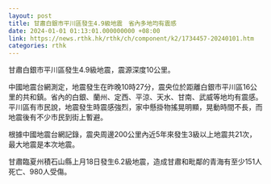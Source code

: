 ```yaml
---
layout: post
title: 甘肅白銀市平川區發生4.9級地震　省內多地均有震感
date: 2024-01-01 01:13:01.000000000 +08:00
link: https://news.rthk.hk/rthk/ch/component/k2/1734457-20240101.htm
categories: rthk
---
```


甘肅白銀市平川區發生4.9級地震，震源深度10公里。

中國地震台網測定，地震發生在昨晚10時27分，震央位於距離白銀市平川區16公里的共和鎮。省內的白銀、蘭州、定西、平涼、天水、甘南、武威等地均有震感。平川區有市民說，地震發生時震感強烈，家中懸掛物搖晃明顯，晃動時間不長，而地震後有不少市民到街上暫避。

根據中國地震台網記錄，震央周邊200公里內近5年來發生3級以上地震共21次，最大地震是本次地震。

甘肅臨夏州積石山縣上月18日發生6.2級地震，造成甘肅和毗鄰的青海有至少151人死亡、980人受傷。
